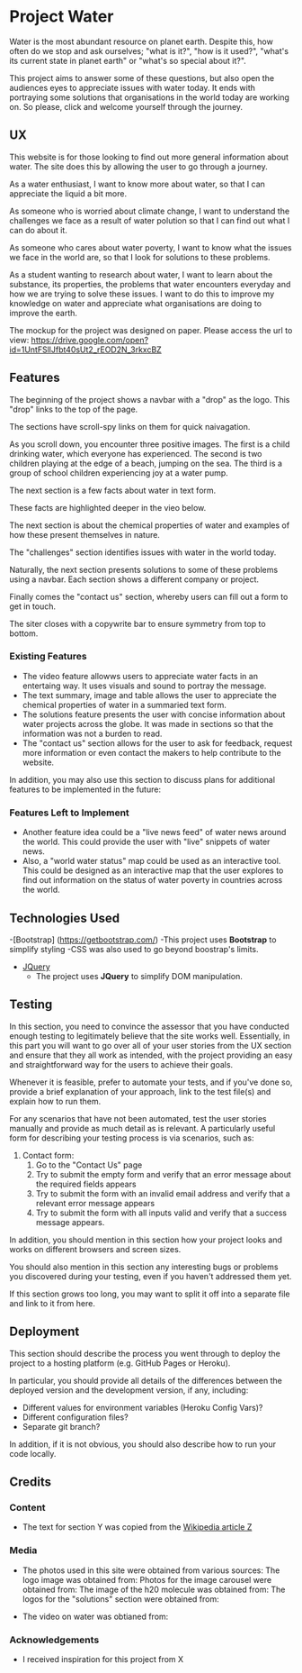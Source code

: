 # Project Water

Water is the most abundant resource on planet earth. Despite this, how often do we stop and ask ourselves; "what is it?", "how is it used?", "what's its current state in planet earth" or "what's so special about it?".

This project aims to answer some of these questions, but also open the audiences eyes to appreciate issues with water today. It ends with portraying some solutions that organisations in the world today are working on. So please, click and welcome yourself through the journey.


## UX
 
This website is for those looking to find out more general information about water. The site does this by allowing the user to go through a journey. 

As a water enthusiast, I want to know more about water, so that I can appreciate the liquid a  bit more.

As someone who is worried about climate change, I want to understand the challenges we face as a result of water polution so that I can find out what I can do about it.

As someone who cares about water poverty, I want to know what the issues we face in the world are, so that I look for solutions to these problems.

As a student wanting to research about water, I want to learn about the substance, its properties, the problems that water encounters everyday and how we are trying to solve these issues. I want to do this to improve my knowledge on water and appreciate what organisations are doing to improve the earth.


The mockup for the project was designed on paper. Please access the url to view: https://drive.google.com/open?id=1UntFSllJfbt40sUt2_rEOD2N_3rkxcBZ 

## Features
The beginning of the project shows a navbar with a "drop" as the logo. This "drop" links to the top of the page.

The sections have scroll-spy links on them for quick naivagation.

As you scroll down, you encounter three positive images. The first is a child drinking water, which everyone has experienced. The second is two children playing at the edge of a beach, jumping on the sea. The third is a group of school children experiencing joy at a water pump.

The next section is a few facts about water in text form.

These facts are highlighted deeper in the vieo below.

The next section is about the chemical properties of water and examples of how these present themselves in nature.

The "challenges" section identifies issues with water in the world today.

Naturally, the next section presents solutions to some of these problems using a navbar. Each section shows a different company or project.

Finally comes the "contact us" section, whereby users can fill out a form to get in touch.

The siter closes with a copywrite bar to ensure symmetry from top to bottom. 

 
### Existing Features
- The video feature allowws users to appreciate water facts in an entertaing way. It uses visuals and sound to portray the message.
- The text summary, image and table allows the user to appreciate the chemical properties of water in a summaried text form.
- The solutions feature presents the user with concise information about water projects across the globe. It was made in sections so that the information was not a burden to read.
- The "contact us" section allows for the user to ask for feedback, request more information or even contact the makers to help contribute to the website.


In addition, you may also use this section to discuss plans for additional features to be implemented in the future:

### Features Left to Implement
- Another feature idea could be a "live news feed" of water news around the world. This could provide the user with "live" snippets of water news.
- Also, a "world water status" map could be used as an interactive tool. This could be designed as an interactive map that the user explores to find out information on the status of water poverty in countries across the world.

## Technologies Used

-[Bootstrap] (https://getbootstrap.com/)
    -This project uses **Bootstrap** to simplify styling
    -CSS was also used to go beyond boostrap's limits.
    
- [JQuery](https://jquery.com)
    - The project uses **JQuery** to simplify DOM manipulation.

## Testing

In this section, you need to convince the assessor that you have conducted enough testing to legitimately believe that the site works well. Essentially, in this part you will want to go over all of your user stories from the UX section and ensure that they all work as intended, with the project providing an easy and straightforward way for the users to achieve their goals.

Whenever it is feasible, prefer to automate your tests, and if you've done so, provide a brief explanation of your approach, link to the test file(s) and explain how to run them.

For any scenarios that have not been automated, test the user stories manually and provide as much detail as is relevant. A particularly useful form for describing your testing process is via scenarios, such as:

1. Contact form:
    1. Go to the "Contact Us" page
    2. Try to submit the empty form and verify that an error message about the required fields appears
    3. Try to submit the form with an invalid email address and verify that a relevant error message appears
    4. Try to submit the form with all inputs valid and verify that a success message appears.

In addition, you should mention in this section how your project looks and works on different browsers and screen sizes.

You should also mention in this section any interesting bugs or problems you discovered during your testing, even if you haven't addressed them yet.

If this section grows too long, you may want to split it off into a separate file and link to it from here.

## Deployment

This section should describe the process you went through to deploy the project to a hosting platform (e.g. GitHub Pages or Heroku).

In particular, you should provide all details of the differences between the deployed version and the development version, if any, including:
- Different values for environment variables (Heroku Config Vars)?
- Different configuration files?
- Separate git branch?

In addition, if it is not obvious, you should also describe how to run your code locally.


## Credits

### Content
- The text for section Y was copied from the [Wikipedia article Z](https://en.wikipedia.org/wiki/Z)

### Media
- The photos used in this site were obtained from various sources:
The logo image was obtained from:
Photos for the image carousel were obtained from:
The image of the h20 molecule was obtained from:
The logos for the "solutions" section were obtained from:


- The video on water was obtianed from:

### Acknowledgements

- I received inspiration for this project from X
